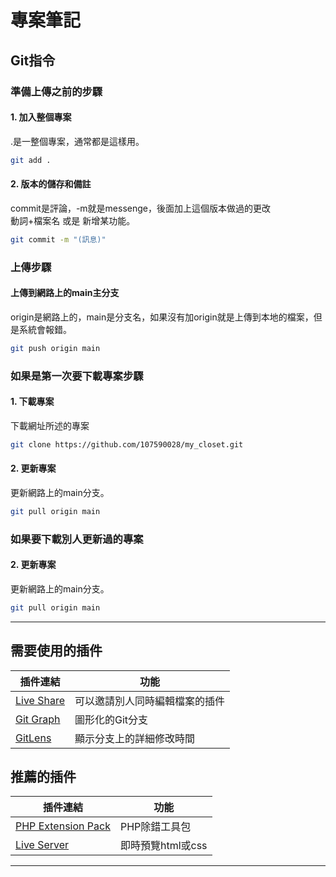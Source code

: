 # 專案筆記



## Git指令

### 準備上傳之前的步驟
#### 1. 加入整個專案
.是一整個專案，通常都是這樣用。

``` bash
git add .
```

#### 2. 版本的儲存和備註
commit是評論，-m就是messenge，後面加上這個版本做過的更改    
動詞+檔案名 或是 新增某功能。

``` bash
git commit -m "(訊息)"
```

### 上傳步驟

#### 上傳到網路上的main主分支
origin是網路上的，main是分支名，如果沒有加origin就是上傳到本地的檔案，但是系統會報錯。

``` bash
git push origin main
```

### 如果是第一次要下載專案步驟

#### 1. 下載專案

下載網址所述的專案

``` bash
git clone https://github.com/107590028/my_closet.git
```

#### 2. 更新專案

更新網路上的main分支。

``` bash
git pull origin main
```

### 如果要下載別人更新過的專案

#### 2. 更新專案

更新網路上的main分支。

``` bash
git pull origin main
```


--- 

    
## 需要使用的插件

| 插件連結  |功能   |
|---|---|
|[Live Share](https://marketplace.visualstudio.com/items?itemName=MS-vsliveshare.vsliveshare)    |可以邀請別人同時編輯檔案的插件  |
|[Git Graph](https://marketplace.visualstudio.com/items?itemName=mhutchie.git-graph)   |圖形化的Git分支   |
|[GitLens](https://marketplace.visualstudio.com/items?itemName=eamodio.gitlens)   |顯示分支上的詳細修改時間   |


## 推薦的插件

| 插件連結  |功能   |
|---|---|
|[PHP Extension Pack](https://marketplace.visualstudio.com/items?itemName=xdebug.php-pack)   |PHP除錯工具包   |
|[Live Server](https://marketplace.visualstudio.com/items?itemName=ritwickdey.LiveServer)   |即時預覽html或css   |

  
  ---



